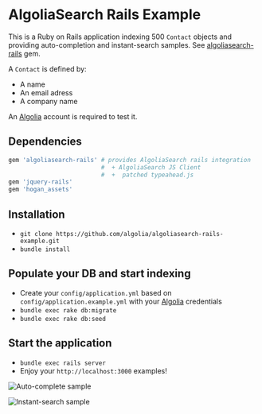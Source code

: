 AlgoliaSearch Rails Example
============================

This is a Ruby on Rails application indexing 500 ```Contact``` objects and providing auto-completion and instant-search samples. See [algoliasearch-rails](http://github.com/algolia/algoliasearch-rails) gem.

A ```Contact``` is defined by:

* A name
* An email adress
* A company name

An [Algolia](http://www.algolia.com) account is required to test it.

Dependencies
------------

```ruby
gem 'algoliasearch-rails' # provides AlgoliaSearch rails integration
                          #  + AlgoliaSearch JS Client
                          #  +  patched typeahead.js
gem 'jquery-rails'
gem 'hogan_assets'
```

Installation
--------------

* ```git clone https://github.com/algolia/algoliasearch-rails-example.git```
*  ```bundle install```

Populate your DB and start indexing
--------------------------------------
*  Create your ```config/application.yml``` based on ```config/application.example.yml``` with your [Algolia](http://www.algolia.com) credentials
*  ```bundle exec rake db:migrate```
*  ```bundle exec rake db:seed```

Start the application
---------------------
*  ```bundle exec rails server```
*  Enjoy your ```http://localhost:3000``` examples!


![Auto-complete sample](auto-complete.png)

![Instant-search sample](instant-search.png)
